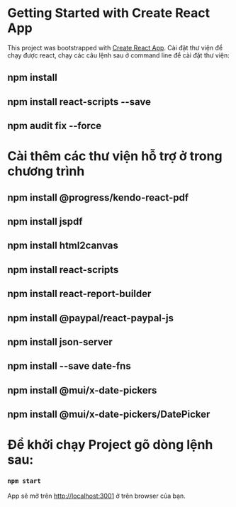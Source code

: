 # Getting Started with Create React App

This project was bootstrapped with [Create React App](https://github.com/facebook/create-react-app).
Cài đặt thư viện để chạy được react, chạy các câu lệnh sau ở command line để cài đặt thư viện:
## npm install  
## npm install react-scripts --save
## npm audit fix --force

# Cài thêm các thư viện hỗ trợ ở trong chương trình
## npm install @progress/kendo-react-pdf
## npm install jspdf
## npm install html2canvas
## npm install react-scripts
## npm install react-report-builder
## npm install @paypal/react-paypal-js
## npm install  json-server  
## npm install --save date-fns 
## npm install  @mui/x-date-pickers  
## npm install @mui/x-date-pickers/DatePicker

# Để khởi chạy Project gõ dòng lệnh sau:

### `npm start`

App sẽ mở trên 
[http://localhost:3001](http://localhost:3001) ở trên browser của bạn.

